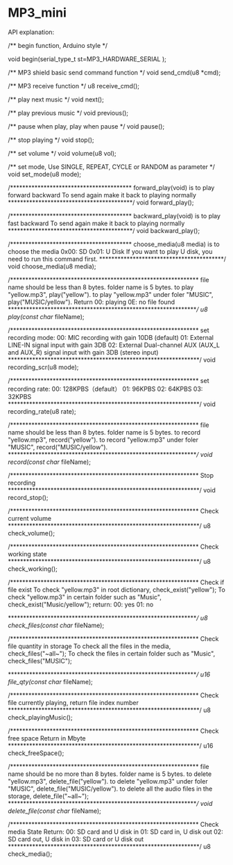 # MP3_mini
API explanation:
 
/** begin function, Arduino style */
 
 void begin(serial_type_t st=MP3_HARDWARE_SERIAL );
	
/** MP3 shield basic send command function */
void send_cmd(u8 *cmd);
	
/** MP3 receive function */
 u8 receive_cmd();
 
/** play next music */
 void next();
	
 /** play previous music */
 void previous();
	
/** pause when play, play when pause */
void pause();
	
/** stop playing */
void stop();
	
/** set volume */
void volume(u8 vol);
	
/** set mode, Use SINGLE, REPEAT, CYCLE or RANDOM as parameter */
void set_mode(u8 mode);

/****************************************
forward_play(void) is to play forward backward
To send again make it back to playing normally
*****************************************/
void forward_play();
	
/****************************************
backward_play(void) is to play fast backward
To send again make it back to playing normally
*****************************************/
void backward_play();	

/****************************************
choose_media(u8 media) is to choose the media
0x00: SD
0x01: U Disk
If you want to play U disk, you need to run this 
command first.
*****************************************/
void choose_media(u8 media);

/**************************************************************
file name should be less than 8 bytes.
folder name is 5 bytes.
to play "yellow.mp3", play("yellow").
to play "yellow.mp3" under foler "MUSIC", play("MUSIC/yellow").
Return
00: playing
0E: no file found
***************************************************************/
u8 play(const char* fileName);

/**************************************************************
set recording
mode:
00: MIC recording with gain 10DB (default)
01: External LINE-IN signal input with gain 3DB
02: External Dual-channel AUX (AUX_L and AUX_R) signal input with 
gain 3DB (stereo input)
***************************************************************/
void recording_scr(u8 mode);

/**************************************************************
set recording
rate:
00:  128KPBS（default）
01:  96KPBS
02:  64KPBS
03:  32KPBS
***************************************************************/
void recording_rate(u8 rate);

/**************************************************************
file name should be less than 8 bytes.
folder name is 5 bytes.
to record "yellow.mp3", record("yellow").
to record "yellow.mp3" under foler "MUSIC", record("MUSIC/yellow").
***************************************************************/
void record(const char* fileName);

/**************************************************************
Stop recording
***************************************************************/
void record_stop();

/**************************************************************
Check current volume
***************************************************************/
u8 check_volume();

/**************************************************************
Check working state
***************************************************************/
u8 check_working();    
    
/**************************************************************
Check if file exist
To check "yellow.mp3" in root dictionary, check_exist("yellow");
To check "yellow.mp3" in certain folder such as "Music", check_exist("Music/yellow");
return:
00: yes
01: no

***************************************************************/
u8 check_files(const char* fileName);    


/**************************************************************
Check file quantity in storage
To check all the files in the media, check_files("~all~");
To check the files in certain folder such as "Music", check_files("MUSIC");

***************************************************************/
u16 file_qty(const char* fileName);    

/**************************************************************
Check file currently playing, return file index number
***************************************************************/
u8 check_playingMusic();  

/**************************************************************
Check free space
Return in Mbyte
***************************************************************/
u16 check_freeSpace();  


/**************************************************************
file name should be no more than 8 bytes.
folder name is 5 bytes.
to delete "yellow.mp3", delete_file("yellow").
to delete "yellow.mp3" under foler "MUSIC", delete_file("MUSIC/yellow").
to delete all the audio files in the storage, delete_file("~all~");
***************************************************************/
void delete_file(const char* fileName);


/**************************************************************
Check media State
Return:
00: SD card and U disk in 
01: SD card in, U disk out
02: SD card out, U disk in 
03: SD card or U disk out
***************************************************************/
u8 check_media();
	
